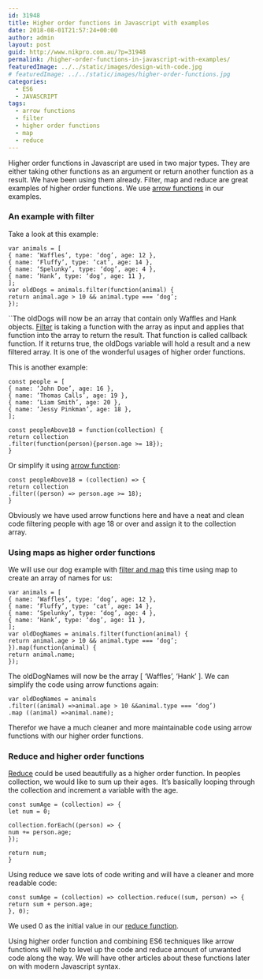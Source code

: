 ```yaml
---
id: 31948
title: Higher order functions in Javascript with examples
date: 2018-08-01T21:57:24+00:00
author: admin
layout: post
guid: http://www.nikpro.com.au/?p=31948
permalink: /higher-order-functions-in-javascript-with-examples/
featuredImage: ../../static/images/design-with-code.jpg
# featuredImage: ../../static/images/higher-order-functions.jpg
categories:
  - ES6
  - JAVASCRIPT
tags:
  - arrow functions
  - filter
  - higher order functions
  - map
  - reduce
---
```


Higher order functions in Javascript are used in two major types. They are either taking other functions as an argument or return another function as a result. We have been using them already. Filter, map and reduce are great examples of higher order functions. We use [arrow functions](http://www.nikpro.com.au/all-you-need-to-know-about-arrow-functions-in-javascript/) in our examples.

### An example with filter

Take a look at this example:

`var animals = [`  
`{ name: ‘Waffles’, type: ‘dog’, age: 12 },`  
`{ name: ‘Fluffy’, type: ‘cat’, age: 14 },`  
`{ name: ‘Spelunky’, type: ‘dog’, age: 4 },`  
`{ name: ‘Hank’, type: ‘dog’, age: 11 },`  
`];`  
`var oldDogs = animals.filter(function(animal) {`  
`return animal.age > 10 && animal.type === ‘dog’;`  
`});`

``The oldDogs will now be an array that contain only Waffles and Hank objects. [Filter](http://www.nikpro.com.au/practice-with-map-filter-and-sort-methods-in-javascript-the-es6-way/) is taking a function with the array as input and applies that function into the array to return the result. That function is called callback function. If it returns true, the oldDogs variable will hold a result and a new filtered array. It is one of the wonderful usages of higher order functions.

This is another example:

`const people = [`  
`{ name: ‘John Doe’, age: 16 },`  
`{ name: ‘Thomas Calls’, age: 19 },`  
`{ name: ‘Liam Smith’, age: 20 },`  
`{ name: ‘Jessy Pinkman’, age: 18 },`  
`];`

`const peopleAbove18 = function(collection) {`  
`return collection`  
`.filter(function(person){person.age >= 18});`  
`}`

Or simplify it using [arrow function](http://www.nikpro.com.au/all-you-need-to-know-about-arrow-functions-in-javascript/):

`const peopleAbove18 = (collection) => {`  
`return collection`  
`.filter((person) => person.age >= 18);`  
`}`

Obviously we have used arrow functions here and have a neat and clean code filtering people with age 18 or over and assign it to the collection array.

### Using maps as higher order functions

We will use our dog example with [filter and map](http://www.nikpro.com.au/practice-with-map-filter-and-sort-methods-in-javascript-the-es6-way/) this time using map to create an array of names for us:

`var animals = [`  
`{ name: ‘Waffles’, type: ‘dog’, age: 12 },`  
`{ name: ‘Fluffy’, type: ‘cat’, age: 14 },`  
`{ name: ‘Spelunky’, type: ‘dog’, age: 4 },`  
`{ name: ‘Hank’, type: ‘dog’, age: 11 },`  
`];`  
`var oldDogNames = animals.filter(function(animal) {`  
`return animal.age > 10 && animal.type === ‘dog’;`  
`}).map(function(animal) {`  
`return animal.name;`  
`});`

The oldDogNames will now be the array [ ‘Waffles’, ‘Hank’ ]. We can simplify the code using arrow functions again:

`var oldDogNames = animals`  
`.filter((animal) =>animal.age > 10 &&animal.type === ‘dog’)`  
`.map ((animal) =>animal.name);`

Therefor we have a much cleaner and more maintainable code using arrow functions with our higher order functions.

### Reduce and higher order functions

[Reduce](http://www.nikpro.com.au/javascript-es6-reduce-method/) could be used beautifully as a higher order function. In peoples collection, we would like to sum up their ages.  It’s basically looping through the collection and increment a variable with the age.

`const sumAge = (collection) => {`  
`let num = 0;`

`collection.forEach((person) => {`  
`num += person.age;`  
`});`

`return num;`  
`}`

Using reduce we save lots of code writing and will have a cleaner and more readable code:

`const sumAge = (collection) => collection.reduce((sum, person) => {`  
`return sum + person.age;`  
`}, 0);`

We used 0 as the initial value in our [reduce function](http://www.nikpro.com.au/javascript-es6-reduce-method/).

Using higher order function and combining ES6 techniques like arrow functions will help to level up the code and reduce amount of unwanted code along the way. We will have other articles about these functions later on with modern Javascript syntax.
